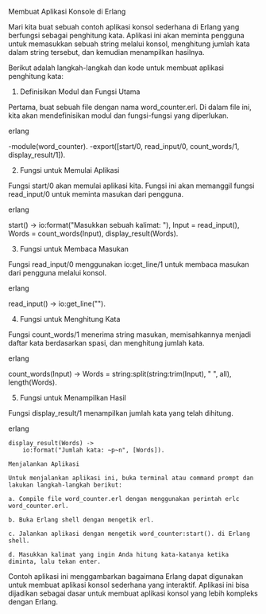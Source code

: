 Membuat Aplikasi Konsole di Erlang

Mari kita buat sebuah contoh aplikasi konsol sederhana di Erlang yang berfungsi sebagai penghitung kata. Aplikasi ini akan meminta pengguna untuk memasukkan sebuah string melalui konsol, menghitung jumlah kata dalam string tersebut, dan kemudian menampilkan hasilnya.

Berikut adalah langkah-langkah dan kode untuk membuat aplikasi penghitung kata:

1. Definisikan Modul dan Fungsi Utama

Pertama, buat sebuah file dengan nama word_counter.erl. Di dalam file ini, kita akan mendefinisikan modul dan fungsi-fungsi yang diperlukan.

erlang 

-module(word_counter).
-export([start/0, read_input/0, count_words/1, display_result/1]).

2. Fungsi untuk Memulai Aplikasi

Fungsi start/0 akan memulai aplikasi kita. Fungsi ini akan memanggil fungsi read_input/0 untuk meminta masukan dari pengguna.

erlang

start() ->
    io:format("Masukkan sebuah kalimat: "),
    Input = read_input(),
    Words = count_words(Input),
    display_result(Words).

3. Fungsi untuk Membaca Masukan

Fungsi read_input/0 menggunakan io:get_line/1 untuk membaca masukan dari pengguna melalui konsol.

erlang

read_input() ->
    io:get_line("").

4. Fungsi untuk Menghitung Kata

Fungsi count_words/1 menerima string masukan, memisahkannya menjadi daftar kata berdasarkan spasi, dan menghitung jumlah kata.

erlang

count_words(Input) ->
    Words = string:split(string:trim(Input), " ", all),
    length(Words).

5. Fungsi untuk Menampilkan Hasil

Fungsi display_result/1 menampilkan jumlah kata yang telah dihitung.

erlang

    display_result(Words) ->
        io:format("Jumlah kata: ~p~n", [Words]).

    Menjalankan Aplikasi

    Untuk menjalankan aplikasi ini, buka terminal atau command prompt dan lakukan langkah-langkah berikut:

    a. Compile file word_counter.erl dengan menggunakan perintah erlc word_counter.erl.

    b. Buka Erlang shell dengan mengetik erl.

    c. Jalankan aplikasi dengan mengetik word_counter:start(). di Erlang shell.

    d. Masukkan kalimat yang ingin Anda hitung kata-katanya ketika diminta, lalu tekan enter.

Contoh aplikasi ini menggambarkan bagaimana Erlang dapat digunakan untuk membuat aplikasi konsol sederhana yang interaktif. Aplikasi ini bisa dijadikan sebagai dasar untuk membuat aplikasi konsol yang lebih kompleks dengan Erlang.